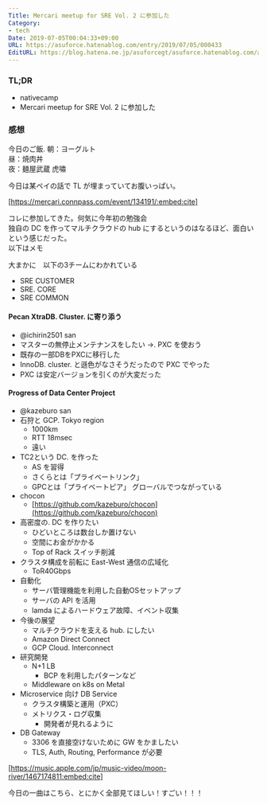 ```yaml
---
Title: Mercari meetup for SRE Vol. 2 に参加した
Category:
- tech
Date: 2019-07-05T00:04:33+09:00
URL: https://asuforce.hatenablog.com/entry/2019/07/05/000433
EditURL: https://blog.hatena.ne.jp/asuforcegt/asuforce.hatenablog.com/atom/entry/17680117127213478083
---
```


### TL;DR
- nativecamp 
- Mercari meetup for SRE Vol. 2 に参加した
 
### 感想
今日のご飯. 
朝：ヨーグルト  
昼：焼肉丼  
夜：麺屋武蔵 虎嘯

今日は某ペイの話で TL が埋まっていてお腹いっぱい。


[https://mercari.connpass.com/event/134191/:embed:cite]


コレに参加してきた。何気に今年初の勉強会   
独自の DC を作ってマルチクラウドの hub にするというのはなるほど、面白いという感じだった。  
以下はメモ

大まかに　以下の3チームにわかれている
- SRE CUSTOMER
- SRE.  CORE
- SRE COMMON

#### Pecan XtraDB. Cluster. に寄り添う
- @ichirin2501 san
- マスターの無停止メンテナンスをしたい ->. PXC を使おう
- 既存の一部DBをPXCに移行した
- InnoDB. cluster. と遜色がなさそうだったので PXC でやった
- PXC は安定バージョンを引くのが大変だった

#### Progress of Data Center Project
- @kazeburo san
- 石狩と GCP. Tokyo region
	- 1000km
	- RTT 18msec
	- 遠い
- TC2という DC. を作った
	- AS を習得
	- さくらとは「プライベートリンク」
	- GPCとは「プライベートピア」 グローバルでつながっている
- chocon
	-  [https://github.com/kazeburo/chocon](https://github.com/kazeburo/chocon) 
- 高密度の. DC を作りたい
	- ひどいところは数台しか置けない
	- 空間にお金がかかる
	- Top of Rack スイッチ削減
- クラスタ構成を前転に East-West 通信の広域化
	- ToR40Gbps
-  自動化
	- サーバ管理機能を利用した自動OSセットアップ
	- サーバの API を活用
	- lamda によるハードウェア故障、イベント収集
- 今後の展望
	-  マルチクラウドを支える hub. にしたい
	- Amazon Direct Connect
	- GCP Cloud. Interconnect
- 研究開発
	- N+1 LB
		- BCP を利用したパターンなど
	- Middleware on k8s on Metal
- Microservice 向け DB Service
	- クラスタ構築と運用（PXC）
	- メトリクス・ログ収集
		- 開発者が見れるように
- DB Gateway
	- 3306 を直接空けないために GW をかましたい
	- TLS, Auth, Routing, Performance が必要


[https://music.apple.com/jp/music-video/moon-river/1467174811:embed:cite]



今日の一曲はこちら、とにかく全部見てほしい！すごい！！！
